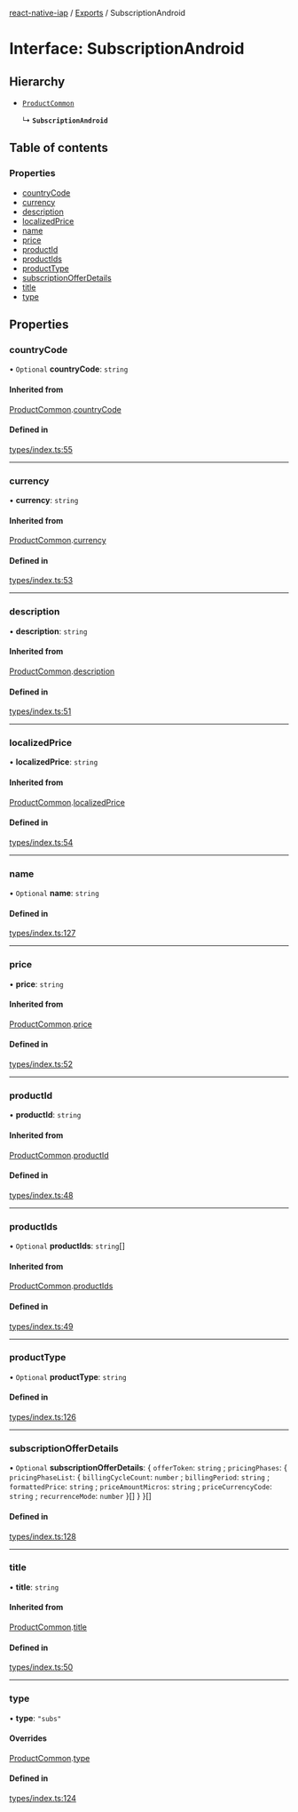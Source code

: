 [react-native-iap](../README.md) / [Exports](../modules.md) / SubscriptionAndroid

# Interface: SubscriptionAndroid

## Hierarchy

- [`ProductCommon`](ProductCommon.md)

  ↳ **`SubscriptionAndroid`**

## Table of contents

### Properties

- [countryCode](SubscriptionAndroid.md#countrycode)
- [currency](SubscriptionAndroid.md#currency)
- [description](SubscriptionAndroid.md#description)
- [localizedPrice](SubscriptionAndroid.md#localizedprice)
- [name](SubscriptionAndroid.md#name)
- [price](SubscriptionAndroid.md#price)
- [productId](SubscriptionAndroid.md#productid)
- [productIds](SubscriptionAndroid.md#productids)
- [productType](SubscriptionAndroid.md#producttype)
- [subscriptionOfferDetails](SubscriptionAndroid.md#subscriptionofferdetails)
- [title](SubscriptionAndroid.md#title)
- [type](SubscriptionAndroid.md#type)

## Properties

### countryCode

• `Optional` **countryCode**: `string`

#### Inherited from

[ProductCommon](ProductCommon.md).[countryCode](ProductCommon.md#countrycode)

#### Defined in

[types/index.ts:55](https://github.com/dooboolab/react-native-iap/blob/d06ab43/src/types/index.ts#L55)

___

### currency

• **currency**: `string`

#### Inherited from

[ProductCommon](ProductCommon.md).[currency](ProductCommon.md#currency)

#### Defined in

[types/index.ts:53](https://github.com/dooboolab/react-native-iap/blob/d06ab43/src/types/index.ts#L53)

___

### description

• **description**: `string`

#### Inherited from

[ProductCommon](ProductCommon.md).[description](ProductCommon.md#description)

#### Defined in

[types/index.ts:51](https://github.com/dooboolab/react-native-iap/blob/d06ab43/src/types/index.ts#L51)

___

### localizedPrice

• **localizedPrice**: `string`

#### Inherited from

[ProductCommon](ProductCommon.md).[localizedPrice](ProductCommon.md#localizedprice)

#### Defined in

[types/index.ts:54](https://github.com/dooboolab/react-native-iap/blob/d06ab43/src/types/index.ts#L54)

___

### name

• `Optional` **name**: `string`

#### Defined in

[types/index.ts:127](https://github.com/dooboolab/react-native-iap/blob/d06ab43/src/types/index.ts#L127)

___

### price

• **price**: `string`

#### Inherited from

[ProductCommon](ProductCommon.md).[price](ProductCommon.md#price)

#### Defined in

[types/index.ts:52](https://github.com/dooboolab/react-native-iap/blob/d06ab43/src/types/index.ts#L52)

___

### productId

• **productId**: `string`

#### Inherited from

[ProductCommon](ProductCommon.md).[productId](ProductCommon.md#productid)

#### Defined in

[types/index.ts:48](https://github.com/dooboolab/react-native-iap/blob/d06ab43/src/types/index.ts#L48)

___

### productIds

• `Optional` **productIds**: `string`[]

#### Inherited from

[ProductCommon](ProductCommon.md).[productIds](ProductCommon.md#productids)

#### Defined in

[types/index.ts:49](https://github.com/dooboolab/react-native-iap/blob/d06ab43/src/types/index.ts#L49)

___

### productType

• `Optional` **productType**: `string`

#### Defined in

[types/index.ts:126](https://github.com/dooboolab/react-native-iap/blob/d06ab43/src/types/index.ts#L126)

___

### subscriptionOfferDetails

• `Optional` **subscriptionOfferDetails**: { `offerToken`: `string` ; `pricingPhases`: { `pricingPhaseList`: { `billingCycleCount`: `number` ; `billingPeriod`: `string` ; `formattedPrice`: `string` ; `priceAmountMicros`: `string` ; `priceCurrencyCode`: `string` ; `recurrenceMode`: `number`  }[]  }  }[]

#### Defined in

[types/index.ts:128](https://github.com/dooboolab/react-native-iap/blob/d06ab43/src/types/index.ts#L128)

___

### title

• **title**: `string`

#### Inherited from

[ProductCommon](ProductCommon.md).[title](ProductCommon.md#title)

#### Defined in

[types/index.ts:50](https://github.com/dooboolab/react-native-iap/blob/d06ab43/src/types/index.ts#L50)

___

### type

• **type**: ``"subs"``

#### Overrides

[ProductCommon](ProductCommon.md).[type](ProductCommon.md#type)

#### Defined in

[types/index.ts:124](https://github.com/dooboolab/react-native-iap/blob/d06ab43/src/types/index.ts#L124)

